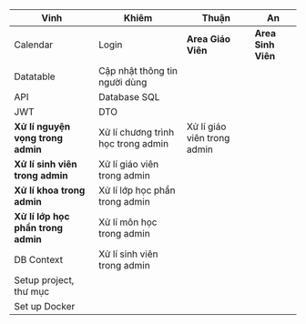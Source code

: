 | **Vinh**                       | **Khiêm**                            | **Thuận**           | **An**            |
|--------------------------------|--------------------------------------|----------------------|-------------------|
| Calendar                       | Login                                | **Area Giáo Viên**   | **Area Sinh Viên**|
| Datatable                      | Cập nhật thông tin người dùng        |                      |                   |
| API                            | Database SQL                         |                      |                   |
| JWT                            | DTO                                  |                      |                   |
| **Xử lí nguyện vọng trong admin**  | Xử lí chương trình học trong admin | Xử lí giáo viên trong admin |   |
| **Xử lí sinh viên trong admin** | Xử lí giáo viên trong admin          |                      |                   |
| **Xử lí khoa trong admin**     | Xử lí lớp học phần trong admin       |                      |                   |
| **Xử lí lớp học phần trong admin** | Xử lí môn học trong admin        |                      |                   |
| DB Context                     | Xử lí sinh viên trong admin          |                      |                   |
| Setup project, thư mục         |                                      |                      |                   |
| Set up Docker                  |                                      |                      |                   |
